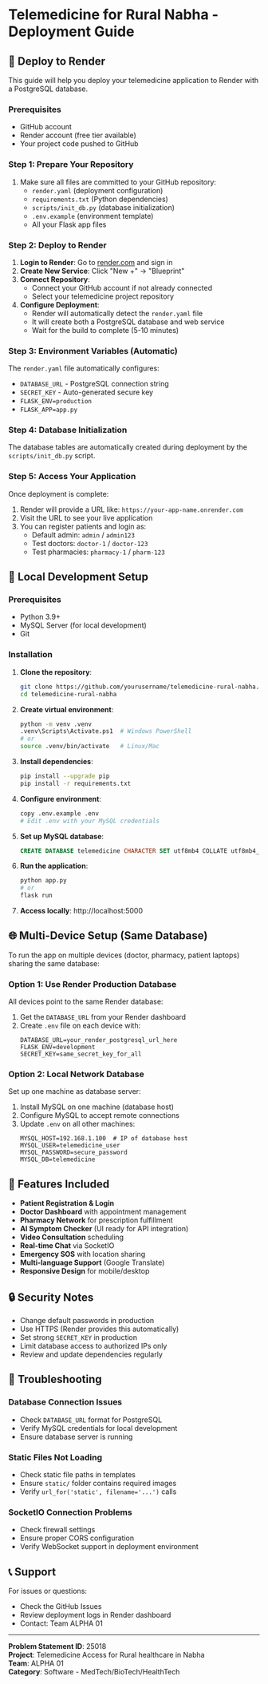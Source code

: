 # Telemedicine for Rural Nabha - Deployment Guide

## 🚀 Deploy to Render

This guide will help you deploy your telemedicine application to Render with a PostgreSQL database.

### Prerequisites
- GitHub account
- Render account (free tier available)
- Your project code pushed to GitHub

### Step 1: Prepare Your Repository

1. Make sure all files are committed to your GitHub repository:
   - `render.yaml` (deployment configuration)
   - `requirements.txt` (Python dependencies)
   - `scripts/init_db.py` (database initialization)
   - `.env.example` (environment template)
   - All your Flask app files

### Step 2: Deploy to Render

1. **Login to Render**: Go to [render.com](https://render.com) and sign in
2. **Create New Service**: Click "New +" → "Blueprint"
3. **Connect Repository**: 
   - Connect your GitHub account if not already connected
   - Select your telemedicine project repository
4. **Configure Deployment**:
   - Render will automatically detect the `render.yaml` file
   - It will create both a PostgreSQL database and web service
   - Wait for the build to complete (5-10 minutes)

### Step 3: Environment Variables (Automatic)

The `render.yaml` file automatically configures:
- `DATABASE_URL` - PostgreSQL connection string
- `SECRET_KEY` - Auto-generated secure key
- `FLASK_ENV=production`
- `FLASK_APP=app.py`

### Step 4: Database Initialization

The database tables are automatically created during deployment by the `scripts/init_db.py` script.

### Step 5: Access Your Application

Once deployment is complete:
1. Render will provide a URL like: `https://your-app-name.onrender.com`
2. Visit the URL to see your live application
3. You can register patients and login as:
   - Default admin: `admin` / `admin123`
   - Test doctors: `doctor-1` / `doctor-123`
   - Test pharmacies: `pharmacy-1` / `pharm-123`

## 🔧 Local Development Setup

### Prerequisites
- Python 3.9+
- MySQL Server (for local development)
- Git

### Installation

1. **Clone the repository**:
   ```bash
   git clone https://github.com/yourusername/telemedicine-rural-nabha.git
   cd telemedicine-rural-nabha
   ```

2. **Create virtual environment**:
   ```bash
   python -m venv .venv
   .venv\Scripts\Activate.ps1  # Windows PowerShell
   # or
   source .venv/bin/activate   # Linux/Mac
   ```

3. **Install dependencies**:
   ```bash
   pip install --upgrade pip
   pip install -r requirements.txt
   ```

4. **Configure environment**:
   ```bash
   copy .env.example .env
   # Edit .env with your MySQL credentials
   ```

5. **Set up MySQL database**:
   ```sql
   CREATE DATABASE telemedicine CHARACTER SET utf8mb4 COLLATE utf8mb4_unicode_ci;
   ```

6. **Run the application**:
   ```bash
   python app.py
   # or
   flask run
   ```

7. **Access locally**: http://localhost:5000

## 🌐 Multi-Device Setup (Same Database)

To run the app on multiple devices (doctor, pharmacy, patient laptops) sharing the same database:

### Option 1: Use Render Production Database
All devices point to the same Render database:
1. Get the `DATABASE_URL` from your Render dashboard
2. Create `.env` file on each device with:
   ```
   DATABASE_URL=your_render_postgresql_url_here
   FLASK_ENV=development
   SECRET_KEY=same_secret_key_for_all
   ```

### Option 2: Local Network Database
Set up one machine as database server:
1. Install MySQL on one machine (database host)
2. Configure MySQL to accept remote connections
3. Update `.env` on all other machines:
   ```
   MYSQL_HOST=192.168.1.100  # IP of database host
   MYSQL_USER=telemedicine_user
   MYSQL_PASSWORD=secure_password
   MYSQL_DB=telemedicine
   ```

## 📱 Features Included

- **Patient Registration & Login**
- **Doctor Dashboard** with appointment management
- **Pharmacy Network** for prescription fulfillment
- **AI Symptom Checker** (UI ready for API integration)
- **Video Consultation** scheduling
- **Real-time Chat** via SocketIO
- **Emergency SOS** with location sharing
- **Multi-language Support** (Google Translate)
- **Responsive Design** for mobile/desktop

## 🔒 Security Notes

- Change default passwords in production
- Use HTTPS (Render provides this automatically)
- Set strong `SECRET_KEY` in production
- Limit database access to authorized IPs only
- Review and update dependencies regularly

## 🐛 Troubleshooting

### Database Connection Issues
- Check `DATABASE_URL` format for PostgreSQL
- Verify MySQL credentials for local development
- Ensure database server is running

### Static Files Not Loading
- Check static file paths in templates
- Ensure `static/` folder contains required images
- Verify `url_for('static', filename='...')` calls

### SocketIO Connection Problems
- Check firewall settings
- Ensure proper CORS configuration
- Verify WebSocket support in deployment environment

## 📞 Support

For issues or questions:
- Check the GitHub Issues
- Review deployment logs in Render dashboard
- Contact: Team ALPHA 01

---

**Problem Statement ID**: 25018  
**Project**: Telemedicine Access for Rural healthcare in Nabha  
**Team**: ALPHA 01  
**Category**: Software - MedTech/BioTech/HealthTech
